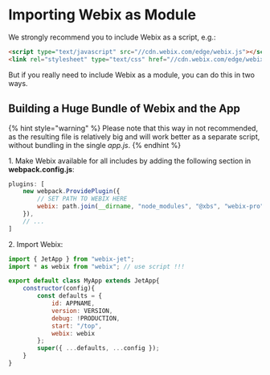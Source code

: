 # Importing Webix as Module

We strongly recommend you to include Webix as a script, e.g.:

```html
<script type="text/javascript" src="//cdn.webix.com/edge/webix.js"></script>
<link rel="stylesheet" type="text/css" href="//cdn.webix.com/edge/webix.css">
```

But if you really need to include Webix as a module, you can do this in two ways.

## Building a Huge Bundle of Webix and the App

{% hint style="warning" %}
Please note that this way in not recommended, as the resulting file is relatively big and will work better as a separate script, without bundling in the single *app.js*.
{% endhint %}

1\. Make Webix available for all includes by adding the following section in **webpack.config.js**:

```js
plugins: [
	new webpack.ProvidePlugin({
		// SET PATH TO WEBIX HERE
		webix: path.join(__dirname, "node_modules", "@xbs", "webix-pro")
	}),
	// ...
]
```

2\. Import Webix:

```js
import { JetApp } from "webix-jet";
import * as webix from "webix"; // use script !!!

export default class MyApp extends JetApp{
    constructor(config){
        const defaults = {
            id: APPNAME,
            version: VERSION,
            debug: !PRODUCTION,
            start: "/top",
            webix: webix
       	};
        super({ ...defaults, ...config });
    }
}
```
